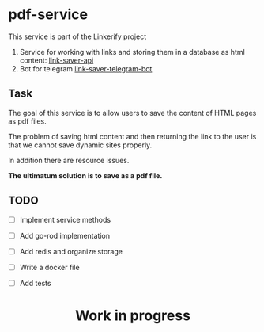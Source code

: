 # pdf-service

This service is part of the Linkerify project

1. Service for working with links and storing them in a database as html content: [link-saver-api](https://github.com/0x0FACED/link-saver-api)
2. Bot for telegram [link-saver-telegram-bot](https://github.com/0x0FACED/link-saver-telegram-bot)


## Task

The goal of this service is to allow users to save the content of HTML pages as pdf files. 

The problem of saving html content and then returning the link to the user is that we cannot save dynamic sites properly. 

In addition there are resource issues. 

**The ultimatum solution is to save as a pdf file.**

## TODO

- [ ] Implement service methods
- [ ] Add go-rod implementation
- [ ] Add redis and organize storage
- [ ] Write a docker file
- [ ] Add tests


<h1>
  <p align="center">
<strong>Work in progress</strong><br/>
</h1>